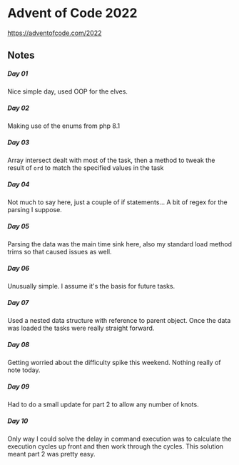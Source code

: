 # Advent of Code 2022

https://adventofcode.com/2022

## Notes

##### Day 01

Nice simple day, used OOP for the elves.

##### Day 02

Making use of the enums from php 8.1

##### Day 03

Array intersect dealt with most of the task, then a method to tweak the result of `ord` to match the specified values in the task

##### Day 04

Not much to say here, just a couple of if statements... A bit of regex for the parsing I suppose.

##### Day 05

Parsing the data was the main time sink here, also my standard load method trims so that caused issues as well.

##### Day 06

Unusually simple. I assume it's the basis for future tasks.

##### Day 07

Used a nested data structure with reference to parent object. Once the data was loaded the tasks were really straight forward.

##### Day 08

Getting worried about the difficulty spike this weekend. Nothing really of note today.

##### Day 09

Had to do a small update for part 2 to allow any number of knots.

##### Day 10

Only way I could solve the delay in command execution was to calculate the execution cycles up front and then work through the cycles. This solution meant part 2 was pretty easy.
